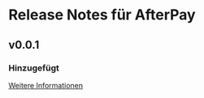 # Release Notes für AfterPay

## v0.0.1

### Hinzugefügt
[Weitere Informationen](https://developers.plentymarkets.com/marketplace/plugin-requirements#marketplace-changelog)